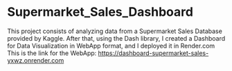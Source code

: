 # Supermarket_Sales_Dashboard

 This project consists of analyzing data from a Supermarket Sales Database provided by Kaggle.
 After that, using the Dash library, I created a Dashboard for Data Visualization in WebApp format, and I deployed it in Render.com
 This is the link for the WebApp: https://dashboard-supermarket-sales-yxwz.onrender.com
